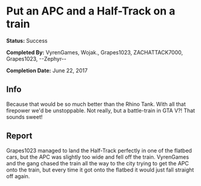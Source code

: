 # Put an APC and a Half-Track on a train

**Status:** <span class="status success">Success</span>

**Completed By:** <span>VyrenGames</span>, <span>Wojak.</span>, <span>Grapes1023</span>, <span>ZACHATTACK7000</span>, <span>Grapes1023</span>, <span>--Zephyr--</span>

**Completion Date:** June 22, 2017

## Info
Because that would be so much better than the Rhino Tank. With all that firepower we'd be unstoppable. Not really, but a battle-train in GTA V?! That sounds sweet! 

## Report
<span>Grapes1023</span> managed to land the Half-Track perfectly in one of the flatbed cars, but the APC was slightly too wide and fell off the train. <span>VyrenGames</span> and the gang chased the train all the way to the city trying to get the APC onto the train, but every time it got onto the flatbed it would just fall straight off again. 